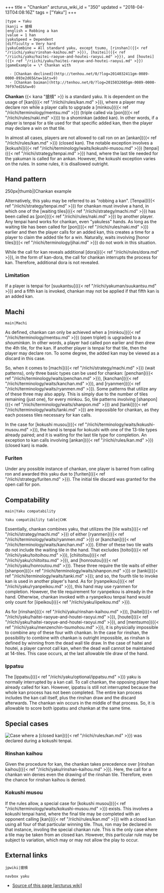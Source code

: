 +++
title = "Chankan"
arcturus_wiki_id = "350"
updated = "2018-04-13T04:08:16Z"
tags = ["Yaku"]
+++

```yaku
|type = Yaku
|kanji = 搶槓
|english = Robbing a kan
|value = 1 han
|yakuSpeed = Dependent
|difficulty = Very hard
|yakuCombine = All standard yaku, except tsumo, [rinshan]({{< ref "/riichi/yaku/rinshan-kaihou.md" >}}), [haitei]({{< ref "/riichi/yaku/haitei-raoyue-and-houtei-raoyui.md" >}}), and [houtei]({{< ref "/riichi/yaku/haitei-raoyue-and-houtei-raoyui.md" >}})
|gameExample = \* Chankan with

  - [Chankan declined](http://tenhou.net/0/?log=2014032411gm-0089-0000-893e2d65&tw=1&ts=9)
  - [Chankan baiman](http://tenhou.net/0/?log=2015032605gm-0089-0000-70f97ed2&tw=0)

```

**Chankan** {{< kana "搶槓" >}} is a standard yaku. It is dependent on the usage of
[kan]({{< ref "/riichi/rules/kan.md" >}}), where a player may declare ron while a player calls to
upgrade a [minkou]({{< ref "/riichi/terminology/mentsu.md" >}}) (triple called via
[pon]({{< ref "/riichi/rules/naki.md" >}})) to a shominkan (added kan). In other words, if a player
is tenpai for a tile used for that specific added kan, then the player may declare a win on that
tile.

In almost all cases, players are not allowed to call ron on an
[ankan]({{< ref "/riichi/rules/kan.md" >}}) (closed kan). The notable exception involves a
[kokushi]({{< ref "/riichi/terminology/waits/kokushi-musou.md" >}})
[tenpai]({{< ref "/riichi/strategy/tenpai.md" >}}) hand, where the last tile needed for the yakuman
is called for an ankan. However, the kokushi exception varies on the rules. In some rules, it is
disallowed outright.

## Hand pattern

250px|thumb|[Chankan example

Alternatively, this yaku may be referred to as "robbing a kan".
[Tenpai]({{< ref "/riichi/strategy/tenpai.md" >}}) for chankan must involve a hand, in which one of
the [waiting tiles]({{< ref "/riichi/strategy/machi.md" >}}) has been called as
[pon]({{< ref "/riichi/rules/naki.md" >}}) by another player. Any tenpai hand works for chankan,
even "yakuless" hands. As long as the waiting tile has been called for
[pon]({{< ref "/riichi/rules/naki.md" >}}) earlier and then the player calls for an added kan, this
creates a time for a player to claim the added tile for a win. Naturally, waits involving [honor
tiles]({{< ref "/riichi/terminology/jihai.md" >}}) do not work in this situation.

While the call for kan reveals additional [dora]({{< ref "/riichi/rules/dora.md" >}}), in the form
of kan-dora, the call for chankan interrupts the process for kan. Therefore, additional dora is not
revealed.

### Limitation

If a player is tenpai for [suukantsu]({{< ref "/riichi/yakuman/suukantsu.md" >}}) and a fifth kan is
invoked, chankan may not be applied if that fifth kan is an added kan.

## Machi

`main|Machi`

As defined, chankan can only be achieved when a
[minkou]({{< ref "/riichi/terminology/mentsu.md" >}}) (open triplet) is upgraded to a _shouminkan_.
In other words, a player had called pon earlier and then drew the 4th tile, for the kan. If another
player is tenpai for that tile, then the player may declare ron. To some degree, the added kan may
be viewed as a discard in this case.

So, when it comes to [machi]({{< ref "/riichi/strategy/machi.md" >}}) (wait patterns), only three
basic types can be used for chankan: [penchan]({{< ref "/riichi/terminology/waits/penchan.md" >}}),
[kanchan]({{< ref "/riichi/terminology/waits/kanchan.md" >}}), and
[ryanmen]({{< ref "/riichi/terminology/waits/ryanmen.md" >}}). Some patterns that utilize any of
these three may also apply. This is simply due to the number of tiles remaining (just one), for
every minkou. So, tile patterns involving
[shanpon]({{< ref "/riichi/terminology/waits/shanpon.md" >}}) and
[tanki]({{< ref "/riichi/terminology/waits/tanki.md" >}}) are impossible for chankan, as they each
possess tiles necessary for kan calls.

In the case for [kokushi musou]({{< ref "/riichi/terminology/waits/kokushi-musou.md" >}}), the hand
is tenpai for kokushi with one of the 13-tile types already paired; and it is waiting for the last
tile type for completion. An exception to kan calls involving
[ankan]({{< ref "/riichi/rules/kan.md" >}}) (closed kan) is made.

### Furiten

Under any possible instance of chankan, one player is barred from calling ron and awarded this yaku
due to [furiten]({{< ref "/riichi/strategy/furiten.md" >}}). The initial tile discard was granted
for the open call for pon.

## Compatability

`main|Yaku compatability`

`Yaku compatibility table|CHK`

Essentially, chankan combines yaku, that utilizes the [tile
waits]({{< ref "/riichi/strategy/machi.md" >}}) of either
[ryanmen]({{< ref "/riichi/terminology/waits/ryanmen.md" >}}) or
[kanchan]({{< ref "/riichi/terminology/waits/kanchan.md" >}}). Either of these two tile waits do not
include the waiting tile in the hand. That excludes
[toitoi]({{< ref "/riichi/yaku/toitoihou.md" >}}),
[chiitoitsu]({{< ref "/riichi/yaku/chiitoitsu.md" >}}), and
[honroutou]({{< ref "/riichi/yaku/honroutou.md" >}}). These three require the tile waits of either
[shanpon]({{< ref "/riichi/terminology/waits/shanpon.md" >}}) or
[tanki]({{< ref "/riichi/terminology/waits/tanki.md" >}}); and so, the fourth tile to invoke kan is
used in another player's hand. As for [ryanpeikou]({{< ref "/riichi/yaku/ryanpeikou.md" >}}), this
hand may use ryanmen for completion. However, the tile requirement for ryanpeikou is already in the
hand. Otherwise, chankan invoked with a ryanpeikou tenpai hand would only count for
[iipeikou]({{< ref "/riichi/yaku/iipeikou.md" >}}).

As for [rinshan]({{< ref "/riichi/yaku/rinshan-kaihou.md" >}}),
[haitei]({{< ref "/riichi/yaku/haitei-raoyue-and-houtei-raoyui.md" >}}),
[houtei]({{< ref "/riichi/yaku/haitei-raoyue-and-houtei-raoyui.md" >}}), and
[mentsumo]({{< ref "/riichi/yaku/menzenchin-tsumohou.md" >}}), it is physicially impossible to
combine any of these four with chankan. In the case for rinshan, the possibility to combine with
chankan is outright impossible, as rinshan is defined by winning from the dead wall tile draw. In
the case of haitei and houtei, a player cannot call kan, when the dead wall cannot be maintained at
14-tiles. This case occurs, at the last allowable tile draw of the hand.

### Ippatsu

The [ippatsu]({{< ref "/riichi/yaku/optional/ippatsu.md" >}}) yaku is normally interrupted by a kan
call. To call chankan, the opposing player had already called for kan. However, ippatsu is still not
interrupted because the whole kan process has not been completed. The entire kan process includes
the kan call itself, plus the rinshan draw and the discard afterwards. The chankan win occurs in the
middle of that process. So, it is allowable to score both ippatsu and chankan at the same time.

## Special cases

![Case where a [closed kan]({{< ref "/riichi/rules/kan.md" >}}) was declared during a [kokushi tenpai](http://tenhou.net/0/?log=2018041311gm-000b-7447-e286a4e6&tw=2&ts=6).](Kokushi_deny.png "Case where a closed kan was declared during a kokushi tenpai.")

### Rinshan kaihou

Given the procedure for kan, the chankan takes precedence over [rinshan
kaihou]({{< ref "/riichi/yaku/rinshan-kaihou.md" >}}). Here, the call for a chankan win denies even
the drawing of the rinshan tile. Therefore, even the chance for rinshan kaihou is denied.

### Kokushi musou

If the rules allow, a special case for [kokushi
musou]({{< ref "/riichi/terminology/waits/kokushi-musou.md" >}}) exists. This involves a kokushi
tenpai hand, where the final tile may be completed with an opponent calling
[kan]({{< ref "/riichi/rules/kan.md" >}}) with a closed kan using all four of that particular
winning tile. Thus, ron may be declared in that instance, involing the special chankan rule. This is
the only case where a tile may be taken from an closed kan. However, this particular rule may be
subject to variation, which may or may not allow the play to occur.

## External links

`jpwiki|搶槓`

`navbox yaku`

- [Source of this page [arcturus wiki]](http://arcturus.su/wiki/Chankan)
